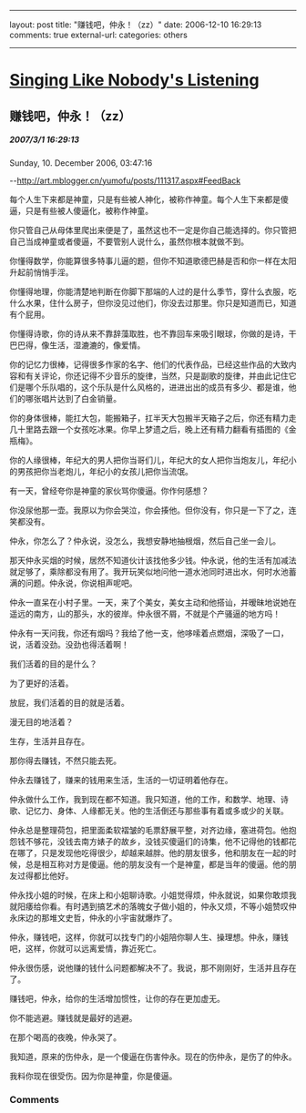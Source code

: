 
---
layout: post
title: "&#36186;&#38065;&#21543;&#65292;&#20210;&#27704;&#65281;&#65288;zz&#65289;"
date: 2006-12-10 16:29:13
comments: true
external-url: 
categories: others

---

				
# [Singing Like Nobody's Listening][1]

   [1]: index.html

## 赚钱吧，仲永！（zz）

##### 2007/3/1 16:29:13

Sunday, 10. December 2006, 03:47:16

  


  


--http://art.mblogger.cn/yumofu/posts/111317.aspx#FeedBack  
  
每个人生下来都是神童，只是有些被人神化，被称作神童。每个人生下来都是傻逼，只是有些被人傻逼化，被称作神童。  
  
你只管自己从母体里爬出来便是了，虽然这也不一定是你自己能选择的。你只管把自己当成神童或者傻逼，不要管别人说什么，虽然你根本就做不到。  
  
你懂得数学，你能算很多特事儿逼的题，但你不知道歌德巴赫是否和你一样在太阳升起前悄悄手淫。  
  
你懂得地理，你能清楚地判断在你脚下那端的人过的是什么季节，穿什么衣服，吃什么水果，住什么房子，但你没见过他们，你没去过那里。你只是知道而已，知道有个屁用。  
  
你懂得诗歌，你的诗从来不靠辞藻取胜，也不靠回车来吸引眼球，你做的是诗，干巴巴得，像生活，湿漉漉的，像爱情。  
  
你的记忆力很棒，记得很多作家的名字、他们的代表作品，已经这些作品的大致内容和有关评论，你还记得不少音乐的旋律，当然，只是副歌的旋律，并由此记住它们是哪个乐队唱的，这个乐队是什么风格的，进进出出的成员有多少、都是谁，他们的哪张唱片达到了白金销量。  
  
你的身体很棒，能扛大包，能搬箱子，扛半天大包搬半天箱子之后，你还有精力走几十里路去跟一个女孩吃冰果。你早上梦遗之后，晚上还有精力翻看有插图的《金瓶梅》。  
  
你的人缘很棒，年纪大的男人把你当哥们儿，年纪大的女人把你当炮友儿，年纪小的男孩把你当老炮儿，年纪小的女孩儿把你当流氓。  
  
有一天，曾经夸你是神童的家伙骂你傻逼。你作何感想？  
  
你没尿他那一壶。我原以为你会哭泣，你会揍他。但你没有，你只是一下了之，连笑都没有。  
  
仲永，你怎么了？仲永说，没怎么，我想安静地抽根烟，然后自己坐一会儿。  
  
那天仲永买烟的时候，居然不知道伙计该找他多少钱。仲永说，他的生活有加减法就足够了，乘除都没有用了。我开玩笑似地问他一道水池同时进出水，何时水池蓄满的问题。仲永说，你说相声呢吧。  
  
仲永一直呆在小村子里。一天，来了个美女，美女主动和他搭讪，并暧昧地说她在遥远的南方，山的那头，水的彼岸。仲永很不屑，不就是个产骚逼的地方吗！  
  
仲永有一天问我，你还有烟吗？我给了他一支，他哆嗦着点燃烟，深吸了一口，说，活着没劲。没劲也得活着啊！  
  
我们活着的目的是什么？  
  
为了更好的活着。  
  
放屁，我们活着的目的就是活着。  
  
漫无目的地活着？  
  
生存，生活并且存在。  
  
那你得去赚钱，不然只能去死。  
  
仲永去赚钱了，赚来的钱用来生活，生活的一切证明着他存在。  
  
仲永做什么工作，我到现在都不知道。我只知道，他的工作，和数学、地理、诗歌、记忆力、身体、人缘都无关。他的生活倒还与那些事有着或多或少的关联。  
  
仲永总是整理荷包，把里面柔软褶皱的毛票舒展平整，对齐边缘，塞进荷包。他抱怨钱不够花，没钱去南方婊子的故乡，没钱买傻逼们的诗集，他不记得他的钱都花在哪了，只是发现他吃得很少，却越来越胖。他的朋友很多，他和朋友在一起的时候，总是相互称对方是傻逼。他的朋友没有一个是神童，都是当年的傻逼。他的朋友过得都比他好。  
  
仲永找小姐的时候，在床上和小姐聊诗歌。小姐觉得烦，仲永就说，如果你敢烦我就阳痿给你看。有时遇到搞艺术的落魄女子做小姐的，仲永又烦，不等小姐赞叹仲永床边的那堆文史哲，仲永的小宇宙就爆炸了。  
  
仲永，赚钱吧，这样，你就可以找专门的小姐陪你聊人生、操理想。仲永，赚钱吧，这样，你就可以远离爱情，靠近死亡。  
  
仲永很伤感，说他赚的钱什么问题都解决不了。我说，那不刚刚好，生活并且存在了。  
  
赚钱吧，仲永，给你的生活增加惯性，让你的存在更加虚无。  
  
你不能逃避。赚钱就是最好的逃避。  
  
在那个喝高的夜晚，仲永哭了。  
  
我知道，原来的伤仲永，是一个傻逼在伤害仲永。现在的伤仲永，是伤了的仲永。  
  
我料你现在很受伤。因为你是神童，你是傻逼。 

### Comments